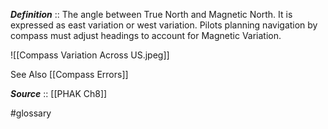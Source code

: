 ***Definition***    :: The angle between True North and Magnetic North.  It is expressed as east variation or west variation.  Pilots planning navigation by compass must adjust headings to account for Magnetic Variation.

![[Compass Variation Across US.jpeg]]

See Also [[Compass Errors]]

***Source***         :: [[PHAK Ch8]]


#glossary